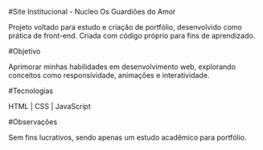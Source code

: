 #Site Institucional - Nucleo Os Guardiões do Amor

Projeto voltado para estudo e criação de portfólio, desenvolvido como prática de front-end. Criada com código próprio para fins de aprendizado.

#Objetivo

Aprimorar minhas habilidades em desenvolvimento web, explorando conceitos como responsividade, animações e interatividade.

#Tecnologias

HTML | CSS | JavaScript

#Observações

Sem fins lucrativos, sendo apenas um estudo acadêmico para portfólio.
